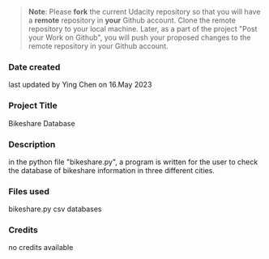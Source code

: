 >**Note**: Please **fork** the current Udacity repository so that you will have a **remote** repository in **your** Github account. Clone the remote repository to your local machine. Later, as a part of the project "Post your Work on Github", you will push your proposed changes to the remote repository in your Github account.

### Date created
last updated by Ying Chen on 16.May 2023

### Project Title
Bikeshare Database

### Description
in the python file "bikeshare.py", a program is written for the user to check the database of bikeshare information in three different cities.

### Files used
bikeshare.py
csv databases

### Credits
no credits available

